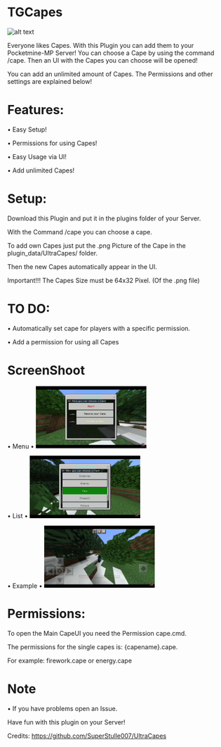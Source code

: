 # TGCapes

![alt text](https://static.wikia.nocookie.net/minecraft_gamepedia/images/3/3a/MINECON_2011_Cape.png/revision/latest/scale-to-width-down/200?cb=20200901084410)

Everyone likes Capes. With this Plugin you can add them to your Pocketmine-MP Server! 
You can choose a Cape by using the command /cape. Then an UI with the Capes you can choose will be opened!

You can add an unlimited amount of Capes. The Permissions and other settings are explained below!

# Features:

• Easy Setup!
   
• Permissions for using Capes!
   
• Easy Usage via UI!
  
• Add unlimited Capes!


# Setup:

Download this Plugin and put it in the plugins folder of your Server.

With the Command /cape you can choose a cape.

To add own Capes just put the .png Picture of the Cape in the plugin_data/UltraCapes/ folder. 

Then the new Capes automatically appear in the UI.

Important!!! The Capes Size must be 64x32 Pixel. (Of the .png file)

# TO DO:

• Automatically set cape for players with a specific permission.

• Add a permission for using all Capes

# ScreenShoot

• Menu •
<img src="https://github.com/Theslowaja/TGCapes/blob/main/resources/img/menu.png" alt="menu" width="50%">

• List •
<img src="https://github.com/Theslowaja/TGCapes/blob/main/resources/img/list.png" alt="list" width="50%">

• Example •
<img src="https://github.com/Theslowaja/TGCapes/blob/main/resources/img/example.png" alt="ex" width="50%">

# Permissions:

To open the Main CapeUI you need the Permission cape.cmd.

The permissions for the single capes is: {capename}.cape.

For example: firework.cape or energy.cape


# Note


• If you have problems open an Issue.

Have fun with this plugin on your Server!

Credits: https://github.com/SuperStulle007/UltraCapes
 

